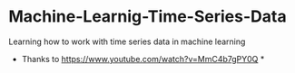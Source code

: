 # Machine-Learnig-Time-Series-Data
Learning how to work with time series data in machine learning

* Thanks to https://www.youtube.com/watch?v=MmC4b7gPY0Q *
